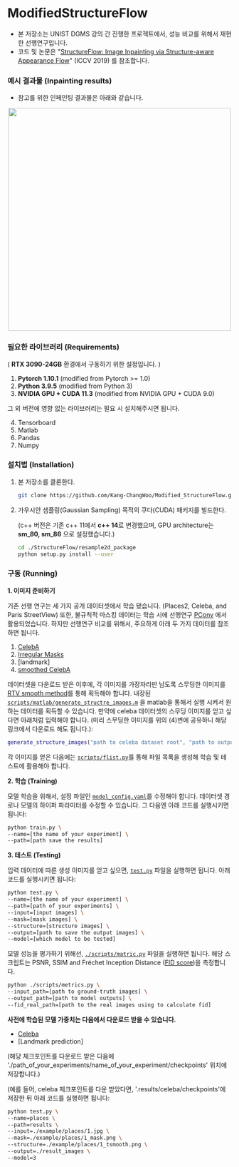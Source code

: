 # ModifiedStructureFlow
- 본 저장소는 UNIST DGMS 강의 간 진행한 프로젝트에서, 성능 비교를 위해서 재현한 선행연구입니다. 
- 코드 및 논문은 "[StructureFlow: Image Inpainting via Structure-aware Appearance Flow](https://arxiv.org/abs/1908.03852)" (ICCV 2019) 를 참조합니다.



### 예시 결과물 (Inpainting results)
- 참고를 위한 인페인팅 결과물은 아래와 같습니다.
<p align='center'>  
  <img src='https://user-images.githubusercontent.com/30292465/62820141-8e634300-bb92-11e9-9895-570f020edc47.png' width='500'/>
</p>



### 필요한 라이브러리 (Requirements)

( **RTX 3090-24GB** 환경에서 구동하기 위한 설정입니다. )

1. **Pytorch 1.10.1** (modified from Pytorch >= 1.0)
2. **Python 3.9.5** (modified from Python 3)
3. **NVIDIA GPU + CUDA 11.3** (modified from NVIDIA GPU + CUDA 9.0)

그 외 버전에 영향 없는 라이브러리는 필요 시 설치해주시면 됩니다.

4. Tensorboard
5. Matlab
6. Pandas
7. Numpy



### 설치법 (Installation)

1. 본 저장소를 클론한다.

   ```bash
   git clone https://github.com/Kang-ChangWoo/Modified_StructureFlow.git
   ```

2. 가우시안 샘플링(Gaussian Sampling) 목적의 쿠다(CUDA) 패키지를 빌드한다. 

   (c++ 버전은 기존 c++ 11에서 **c++ 14**로 변경했으며, GPU architecture는 **sm_80, sm_86** 으로 설정했습니다.)

   ```bash
   cd ./StructureFlow/resample2d_package
   python setup.py install --user
   ```



### 구동 (Running)

**1.	이미지 준비하기**

기존 선행 연구는 세 가지 공개 데이터셋에서 학습 됐습니다. (Places2, Celeba, and Paris StreetView) 
또한, 불규칙적 마스킹 데이터는 학습 시에 선행연구 [PConv](https://arxiv.org/abs/1804.07723) 에서 활용되었습니다.
하지만 선행연구 비교를 위해서, 주요하게 아래 두 가지 데이터를 참조하면 됩니다.

1. [CelebA](http://mmlab.ie.cuhk.edu.hk/projects/CelebA.html) 
2. [Irregular Masks](http://masc.cs.gmu.edu/wiki/partialconv)
3. [landmark]
4. [smoothed CelebA](https://drive.google.com/file/d/1Wq9NiX_QNCOx5F223pxvs4Khmi7HT-TF/view?usp=sharing)

데이터셋을 다운로드 받은 이후에, 각 이미지를 가장자리만 남도록 스무딩한 이미지를 [RTV smooth method](http://www.cse.cuhk.edu.hk/~leojia/projects/texturesep/)를 통해 획득해야 합니다. 내장된 [`scripts/matlab/generate_structre_images.m`](scripts/matlab/generate_structure_images.m) 을 matlab을 통해서 실행 시켜서 원하는 데이터를 획득할 수 있습니다. 만약에 celeba 데이터셋의 스무딩 이미지를 얻고 싶다면 아래처럼 입력해야 합니다. (미리 스무딩한 이미지를 위의 (4)번에 공유하니 해당 링크에서 다운로드 해도 됩니다.):

```matlab
generate_structure_images("path to celeba dataset root", "path to output folder");
```

각 이미지를 얻은 다음에는 [`scripts/flist.py`](scripts/flist.py)를 통해 파일 목록을 생성해 학습 및 테스트에 활용해야 합니다.



**2. 학습 (Training)**

모델 학습을 위해서, 설정 파일인 [`model_config.yaml`](model_config.yaml)를 수정해야 합니다. 데이터셋 경로나 모델의 하이퍼 파라미터를 수정할 수 있습니다. 그 다음엔 아래 코드를 실행시키면 됩니다:

```bash
python train.py \
--name=[the name of your experiment] \
--path=[path save the results] 
```



**3. 테스트 (Testing)**

입력 데이터에 따른 생성 이미지를 얻고 싶으면, [`test.py`](test.py) 파일을 실행하면 됩니다.  아래 코드를 실행시키면 됩니다:

```bash
python test.py \
--name=[the name of your experiment] \
--path=[path of your experiments] \
--input=[input images] \
--mask=[mask images] \
--structure=[structure images] \
--output=[path to save the output images] \
--model=[which model to be tested]
```


모델 성능을 평가하기 위해선, [`./scripts/matric.py`](scripts/metrics.py) 파일을 실행하면 됩니다.  해당 스크립트는 PSNR, SSIM and Fréchet Inception Distance ([FID score](https://github.com/mseitzer/pytorch-fid))을 측정합니다.

```bash
python ./scripts/metrics.py \
--input_path=[path to ground-truth images] \ 
--output_path=[path to model outputs] \
--fid_real_path=[path to the real images using to calculate fid]
```

**사전에 학습된 모델 가중치는 다음에서 다운로드 받을 수 있습니다.**

- [Celeba](https://drive.google.com/open?id=1PrLgcEd964etxZcHIOE93uUONB9-b6pI)
- [Landmark prediction]

(해당 체크포인트를 다운로드 받은 다음에 './path_of_your_experiments/name_of_your_experiment/checkpoints' 위치에 저장합니다.)

(예를 들어, celeba 체크포인트를 다운 받았다면, '.results/celeba/checkpoints'에 저장한 뒤 아래 코드를 실행하면 됩니다:

```bash
python test.py \
--name=places \
--path=results \
--input=./example/places/1.jpg \
--mask=./example/places/1_mask.png \
--structure=./example/places/1_tsmooth.png \
--output=./result_images \
--model=3
```
